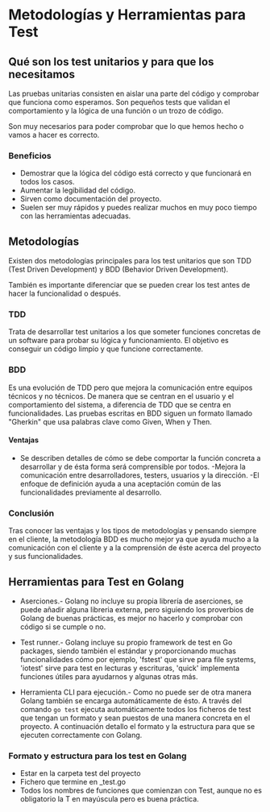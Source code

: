 # Metodologías y Herramientas para Test

## Qué son los test unitarios y para que los necesitamos
Las pruebas unitarias consisten en aislar una parte del código y comprobar que funciona como esperamos. Son pequeños tests que validan el comportamiento y la lógica de una función o un trozo de código.

Son muy necesarios para poder comprobar que lo que hemos hecho o vamos a hacer es correcto.

### Beneficios
- Demostrar que la lógica del código está correcto y que funcionará en todos los casos.
- Aumentar la legibilidad del código.
- Sirven como documentación del proyecto.
- Suelen ser muy rápidos y puedes realizar muchos en muy poco tiempo con las herramientas adecuadas.

## Metodologías
Existen dos metodologías principales para los test unitarios que son TDD (Test Driven Development) y BDD (Behavior Driven Development).

También es importante diferenciar que se pueden crear los test antes de hacer la funcionalidad o después.

### TDD
Trata de desarrollar test unitarios a los que someter funciones concretas de un software para probar su lógica y funcionamiento. El objetivo es conseguir un código limpio y que funcione correctamente.

### BDD
Es una evolución de TDD pero que mejora la comunicación entre equipos técnicos y no técnicos. De manera que se centran en el usuario y el comportamiento del sistema, a diferencia de TDD que se centra en funcionalidades. Las pruebas escritas en BDD siguen un formato llamado "Gherkin" que usa palabras clave como Given, When y Then.

#### Ventajas
- Se describen detalles de cómo se debe comportar la función concreta a desarrollar y de ésta forma será comprensible por todos.
-Mejora la comunicación entre desarrolladores, testers, usuarios y la dirección.
-El enfoque de definición ayuda a una aceptación común de las funcionalidades previamente al desarrollo.

### Conclusión
Tras conocer las ventajas y los tipos de metodologías y pensando siempre en el cliente, la metodología BDD es mucho mejor ya que ayuda mucho a la comunicación con el cliente y a la comprensión de éste acerca del proyecto y sus funcionalidades.


## Herramientas para Test en Golang

- Aserciones.- Golang no incluye su propia librería de aserciones, se puede añadir alguna libreria externa, pero siguiendo los proverbios de Golang de buenas prácticas, es mejor no hacerlo y comprobar con código si se cumple o no.

- Test runner.- Golang incluye su propio framework de test en Go packages, siendo también el estándar y proporcionando muchas funcionalidades cómo por ejemplo, 'fstest' que sirve para file systems, 'iotest' sirve para test en lecturas y escrituras, 'quick' implementa funciones útiles para ayudarnos y algunas otras más.

- Herramienta CLI para ejecución.- Como no puede ser de otra manera Golang también se encarga automáticamente de ésto. A través del comando ```go test``` ejecuta automáticamente todos los ficheros de test que tengan un formato y sean puestos de una manera concreta en el proyecto. A continuación detallo el formato y la estructura para que se ejecuten correctamente con Golang.

### Formato y estructura para los test en Golang
- Estar en la carpeta test del proyecto
- Fichero que termine en _test.go
- Todos los nombres de funciones que comienzan con Test, aunque no es obligatorio la T en mayúscula pero es buena práctica.

